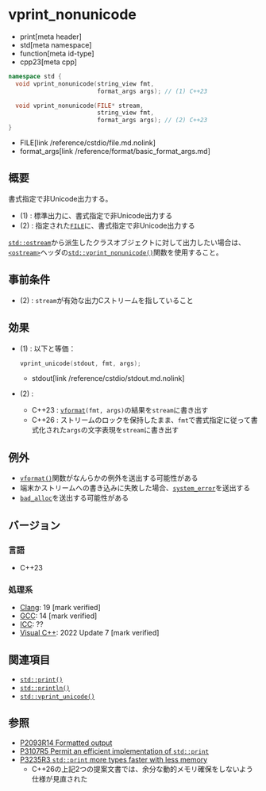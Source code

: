 # vprint_nonunicode
* print[meta header]
* std[meta namespace]
* function[meta id-type]
* cpp23[meta cpp]

```cpp
namespace std {
  void vprint_nonunicode(string_view fmt,
                         format_args args); // (1) C++23

  void vprint_nonunicode(FILE* stream,
                         string_view fmt,
                         format_args args); // (2) C++23
}
```
* FILE[link /reference/cstdio/file.md.nolink]
* format_args[link /reference/format/basic_format_args.md]

## 概要
書式指定で非Unicode出力する。

- (1) : 標準出力に、書式指定で非Unicode出力する
- (2) : 指定された[`FILE`](/reference/cstdio/file.md.nolink)に、書式指定で非Unicode出力する

[`std::ostream`](/reference/ostream/basic_ostream.md)から派生したクラスオブジェクトに対して出力したい場合は、[`<ostream>`](/reference/ostream.md)ヘッダの[`std::vprint_nonunicode()`](/reference/ostream/vprint_nonunicode.md)関数を使用すること。


## 事前条件
- (2) : `stream`が有効な出力Cストリームを指していること


## 効果
- (1) : 以下と等価：
    ```cpp
    vprint_unicode(stdout, fmt, args);
    ```
    * stdout[link /reference/cstdio/stdout.md.nolink]

- (2) :
    - C++23 : [`vformat`](/reference/format/vformat.md)`(fmt, args)`の結果を`stream`に書き出す
    - C++26 : ストリームのロックを保持したまま、`fmt`で書式指定に従って書式化された`args`の文字表現を`stream`に書き出す


## 例外
- [`vformat()`](/reference/format/vformat.md)関数がなんらかの例外を送出する可能性がある
- 端末かストリームへの書き込みに失敗した場合、[`system_error`](/reference/system_error/system_error.md)を送出する
- [`bad_alloc`](/reference/new/bad_alloc.md)を送出する可能性がある


## バージョン
### 言語
- C++23

### 処理系
- [Clang](/implementation.md#clang): 19 [mark verified]
- [GCC](/implementation.md#gcc): 14 [mark verified]
- [ICC](/implementation.md#icc): ??
- [Visual C++](/implementation.md#visual_cpp): 2022 Update 7 [mark verified]


## 関連項目
- [`std::print()`](print.md)
- [`std::println()`](println.md)
- [`std::vprint_unicode()`](vprint_unicode.md)


## 参照
- [P2093R14 Formatted output](https://www.open-std.org/jtc1/sc22/wg21/docs/papers/2022/p2093r14.html)
- [P3107R5 Permit an efficient implementation of `std::print`](https://open-std.org/jtc1/sc22/wg21/docs/papers/2024/p3107r5.html)
- [P3235R3 `std::print` more types faster with less memory](https://open-std.org/jtc1/sc22/wg21/docs/papers/2024/p3235r3.html)
    - C++26の上記2つの提案文書では、余分な動的メモリ確保をしないよう仕様が見直された
